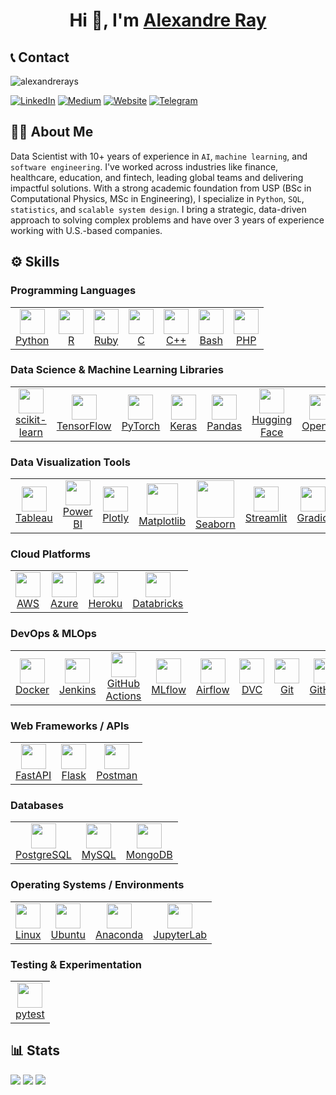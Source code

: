 <h1 align="center">Hi 👋, I'm <a href="http://www.alexandreray.com/" target="blank">
Alexandre Ray</a></h1>

📞 Contact
---

<p align="left"> <img src="https://komarev.com/ghpvc/?username=alexandrerays&label=Profile%20views&color=0e75b6&style=flat" alt="alexandrerays" /> </p>

[![LinkedIn](https://img.shields.io/badge/linkedin-%230077B5.svg?style=for-the-badge&logo=linkedin&logoColor=white)](https://linkedin.com/in/alexandrerays)
[![Medium](https://img.shields.io/badge/Medium-12100E?style=for-the-badge&logo=medium&logoColor=white)](https://medium.com/@alexandrerays)
[![Website](https://img.shields.io/badge/Website-000000?style=for-the-badge&logo=notion&logoColor=white)](https://www.alexandreray.com/)
[![Telegram](https://img.shields.io/badge/Telegram-2CA5E0?style=for-the-badge&logo=telegram&logoColor=white)](https://t.me/alexandrerays)


<!-- [![GitHub](https://img.shields.io/badge/GitHub-100000?style=for-the-badge&logo=github&logoColor=white)](https://github.com/alexandrerays) -->

🧑‍💼 About Me
---

Data Scientist with 10+ years of experience in `AI`, `machine learning`, and `software engineering`. I've worked across industries like finance, healthcare, education, and fintech, leading global teams and delivering impactful solutions. With a strong academic foundation from USP (BSc in Computational Physics, MSc in Engineering), I specialize in `Python`, `SQL`, `statistics`, and `scalable system design`. I bring a strategic, data-driven approach to solving complex problems and have over 3 years of experience working with U.S.-based companies.

⚙️ Skills
---

<h3>Programming Languages</h3>
<table>
  <tr>
    <td align="center"><a href="https://www.python.org/" target="_blank"><img src="https://skillicons.dev/icons?i=py" width="40"/><br>Python</a></td>
    <td align="center"><a href="https://www.r-project.org/" target="_blank"><img src="https://cdn.simpleicons.org/r/276DC3" width="40"/><br>R</a></td>
    <td align="center"><a href="https://www.ruby-lang.org/" target="_blank"><img src="https://skillicons.dev/icons?i=ruby" width="40"/><br>Ruby</a></td>
    <td align="center"><a href="https://en.cppreference.com/w/c" target="_blank"><img src="https://skillicons.dev/icons?i=c" width="40"/><br>C</a></td>
    <td align="center"><a href="https://en.cppreference.com/w/cpp" target="_blank"><img src="https://skillicons.dev/icons?i=cpp" width="40"/><br>C++</a></td>
    <td align="center"><a href="https://www.gnu.org/software/bash/" target="_blank"><img src="https://skillicons.dev/icons?i=bash" width="40"/><br>Bash</a></td>
    <td align="center"><a href="https://www.php.net/" target="_blank"><img src="https://skillicons.dev/icons?i=php" width="40"/><br>PHP</a></td>
  </tr>
</table>

<h3>Data Science & Machine Learning Libraries</h3>
<table>
  <tr>
    <td align="center"><a href="https://scikit-learn.org/" target="_blank"><img src="https://skillicons.dev/icons?i=sklearn" width="40"/><br>scikit-learn</a></td>
    <td align="center"><a href="https://www.tensorflow.org/" target="_blank"><img src="https://skillicons.dev/icons?i=tensorflow" width="40"/><br>TensorFlow</a></td>
    <td align="center"><a href="https://pytorch.org/" target="_blank"><img src="https://skillicons.dev/icons?i=pytorch" width="40"/><br>PyTorch</a></td>
    <td align="center"><a href="https://keras.io/" target="_blank"><img src="https://icon.icepanel.io/Technology/svg/Keras.svg" width="40"/><br>Keras</a></td>
    <td align="center"><a href="https://pandas.pydata.org/" target="_blank"><img src="https://icon.icepanel.io/Technology/png-shadow-512/Pandas.png" width="40"/><br>Pandas</a></td>
    <td align="center"><a href="https://huggingface.co/" target="_blank"><img src="https://huggingface.co/datasets/huggingface/brand-assets/resolve/main/hf-logo.png" width="40"/><br>Hugging Face</a></td>
    <td align="center"><a href="https://opencv.org/" target="_blank"><img src="https://icon.icepanel.io/Technology/svg/OpenCV.svg" width="40"/><br>OpenCV</a></td>
    <td align="center"><a href="https://spark.apache.org/docs/latest/api/python/" target="_blank"><img src="https://cdn.simpleicons.org/apachespark/E25A1C" width="40"/><br>PySpark</a></td>
    <td align="center"><a href="https://speechbrain.github.io/index.html" target="_blank"><img src="https://speechbrain.github.io/img/speechbrain-round-logo.svg" width="40"/><br>SpeechBrain</a></td>    
  </tr>
</table>

<h3>Data Visualization Tools</h3>
<table>
  <tr>
    <td align="center"><a href="https://www.tableau.com/" target="_blank"><img src="https://cdn.worldvectorlogo.com/logos/tableau-software.svg" width="40"/><br>Tableau</a></td>
    <td align="center"><a href="https://powerbi.microsoft.com/" target="_blank"><img src="https://upload.wikimedia.org/wikipedia/commons/c/cf/New_Power_BI_Logo.svg" width="40"/><br>Power BI</a></td>
    <td align="center"><a href="https://plotly.com/python/" target="_blank"><img src="https://icon.icepanel.io/Technology/svg/Ploty.svg" width="40"/><br>Plotly</a></td>
    <td align="center"><a href="https://matplotlib.org/" target="_blank"><img src="https://icon.icepanel.io/Technology/svg/Matplotlib.svg" width="50"/><br>Matplotlib</a></td>
    <td align="center"><a href="https://seaborn.pydata.org/" target="_blank"><img src="https://seaborn.pydata.org/_images/logo-mark-lightbg.svg" width="60"/><br>Seaborn</a></td>
    <td align="center"><a href="https://streamlit.io/" target="_blank"><img src="https://icon.icepanel.io/Technology/svg/Streamlit.svg" width="40"/><br>Streamlit</a></td> 
    <td align="center"><a href="https://www.gradio.app/" target="_blank"><img src="https://registry.npmmirror.com/@lobehub/icons-static-png/1.46.0/files/dark/gradio-color.png" width="40"/><br>Gradio</a></td>    
  </tr>
</table>

<h3>Cloud Platforms</h3>
<table>
  <tr>
    <td align="center"><a href="https://aws.amazon.com/" target="_blank"><img src="https://skillicons.dev/icons?i=aws" width="40"/><br>AWS</a></td>
    <td align="center"><a href="https://azure.microsoft.com/" target="_blank"><img src="https://skillicons.dev/icons?i=azure" width="40"/><br>Azure</a></td>
    <td align="center"><a href="https://www.heroku.com/" target="_blank"><img src="https://skillicons.dev/icons?i=heroku" width="40"/><br>Heroku</a></td>
    <td align="center"><a href="https://www.databricks.com/" target="_blank"><img src="https://cdn.simpleicons.org/databricks/E9721B" width="40"/><br>Databricks</a></td>
  </tr>
</table>

<h3>DevOps & MLOps</h3>
<table>
  <tr>
    <td align="center"><a href="https://www.docker.com/" target="_blank"><img src="https://skillicons.dev/icons?i=docker" width="40"/><br>Docker</a></td>
    <td align="center"><a href="https://www.jenkins.io/" target="_blank"><img src="https://icon.icepanel.io/Technology/svg/Jenkins.svg" width="40"/><br>Jenkins</a></td>
    <td align="center"><a href="https://github.com/features/actions" target="_blank"><img src="https://skillicons.dev/icons?i=githubactions" width="40"/><br>GitHub Actions</a></td>
    <td align="center"><a href="https://mlflow.org/" target="_blank"><img src="https://cdn.simpleicons.org/mlflow/0194E2" width="40"/><br>MLflow</a></td>
    <td align="center"><a href="https://airflow.apache.org/" target="_blank"><img src="https://icon.icepanel.io/Technology/svg/Apache-Airflow.svg" width="40"/><br>Airflow</a></td>
    <td align="center"><a href="https://dvc.org/" target="_blank"><img src="https://www.svgrepo.com/show/373568/dvc.svg" width="40"/><br>DVC</a></td>
    <td align="center"><a href="https://git-scm.com/" target="_blank"><img src="https://skillicons.dev/icons?i=git" width="40"/><br>Git</a></td>
    <td align="center"><a href="https://github.com/" target="_blank"><img src="https://skillicons.dev/icons?i=github" width="40"/><br>GitHub</a></td>
    <td align="center"><a href="https://about.gitlab.com/" target="_blank"><img src="https://skillicons.dev/icons?i=gitlab" width="40"/><br>GitLab</a></td>
    <td align="center"><a href="https://bitbucket.org/" target="_blank"><img src="https://skillicons.dev/icons?i=bitbucket" width="40"/><br>Bitbucket</a></td>
  </tr>
</table>

<h3>Web Frameworks / APIs</h3>
<table>
  <tr>
    <td align="center"><a href="https://fastapi.tiangolo.com/" target="_blank"><img src="https://skillicons.dev/icons?i=fastapi" width="40"/><br>FastAPI</a></td>
    <td align="center"><a href="https://flask.palletsprojects.com/" target="_blank"><img src="https://skillicons.dev/icons?i=flask" width="40"/><br>Flask</a></td>
    <td align="center"><a href="https://www.postman.com/" target="_blank"><img src="https://icon.icepanel.io/Technology/svg/Postman.svg" width="40"/><br>Postman</a></td>
  </tr>
</table>

<h3>Databases</h3>
<table>
  <tr>
    <td align="center"><a href="https://www.postgresql.org/" target="_blank"><img src="https://skillicons.dev/icons?i=postgres" width="40"/><br>PostgreSQL</a></td>
    <td align="center"><a href="https://www.mysql.com/" target="_blank"><img src="https://skillicons.dev/icons?i=mysql" width="40"/><br>MySQL</a></td>
    <td align="center"><a href="https://www.mongodb.com/" target="_blank"><img src="https://cdn.simpleicons.org/mongodb/47A248" width="40"/><br>MongoDB</a></td>
  </tr>
</table>

<h3>Operating Systems / Environments</h3>
<table>
  <tr>
    <td align="center"><a href="https://www.linux.org/" target="_blank"><img src="https://skillicons.dev/icons?i=linux" width="40"/><br>Linux</a></td>
    <td align="center"><a href="https://ubuntu.com/" target="_blank"><img src="https://skillicons.dev/icons?i=ubuntu" width="40"/><br>Ubuntu</a></td>
    <td align="center"><a href="https://www.anaconda.com/" target="_blank"><img src="https://skillicons.dev/icons?i=anaconda" width="40"/><br>Anaconda</a></td>
    <td align="center"><a href="https://jupyter.org/" target="_blank"><img src="https://upload.wikimedia.org/wikipedia/commons/3/38/Jupyter_logo.svg" width="40"/><br>JupyterLab</a></td>
  </tr>
</table>

<h3>Testing & Experimentation</h3>
<table>
  <tr>
    <td align="center"><a href="https://docs.pytest.org/en/stable/" target="_blank"><img src="https://icon.icepanel.io/Technology/svg/pytest.svg" width="40"/><br>pytest</a></td>
  </tr>
</table>





📊 Stats
---

[![](http://github-profile-summary-cards.vercel.app/api/cards/profile-details?username=alexandrerays&theme=tokyonight)]()
[![](http://github-profile-summary-cards.vercel.app/api/cards/repos-per-language?username=alexandrerays&theme=tokyonight)]()
[![](http://github-profile-summary-cards.vercel.app/api/cards/stats?username=alexandrerays&theme=tokyonight)]()

